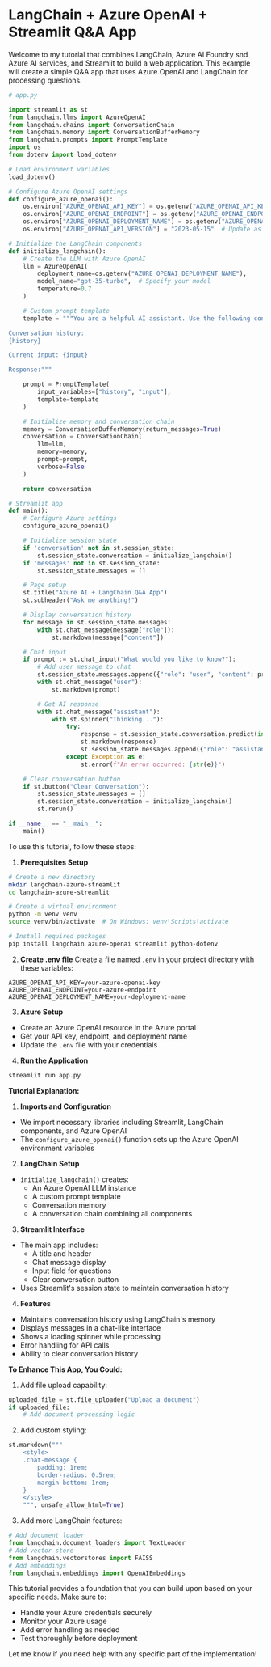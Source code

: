 # LangChain + Azure OpenAI + Streamlit Q&A App

Welcome to my tutorial that combines LangChain, Azure AI Foundry snd Azure AI services, and Streamlit to build a web application. This example will create a simple Q&A app that uses Azure OpenAI and LangChain for processing questions.

```python
# app.py

import streamlit as st
from langchain.llms import AzureOpenAI
from langchain.chains import ConversationChain
from langchain.memory import ConversationBufferMemory
from langchain.prompts import PromptTemplate
import os
from dotenv import load_dotenv

# Load environment variables
load_dotenv()

# Configure Azure OpenAI settings
def configure_azure_openai():
    os.environ["AZURE_OPENAI_API_KEY"] = os.getenv("AZURE_OPENAI_API_KEY")
    os.environ["AZURE_OPENAI_ENDPOINT"] = os.getenv("AZURE_OPENAI_ENDPOINT")
    os.environ["AZURE_OPENAI_DEPLOYMENT_NAME"] = os.getenv("AZURE_OPENAI_DEPLOYMENT_NAME")
    os.environ["AZURE_OPENAI_API_VERSION"] = "2023-05-15"  # Update as needed

# Initialize the LangChain components
def initialize_langchain():
    # Create the LLM with Azure OpenAI
    llm = AzureOpenAI(
        deployment_name=os.getenv("AZURE_OPENAI_DEPLOYMENT_NAME"),
        model_name="gpt-35-turbo",  # Specify your model
        temperature=0.7
    )

    # Custom prompt template
    template = """You are a helpful AI assistant. Use the following conversation history and current input to provide a response.

Conversation history:
{history}

Current input: {input}

Response:"""

    prompt = PromptTemplate(
        input_variables=["history", "input"],
        template=template
    )

    # Initialize memory and conversation chain
    memory = ConversationBufferMemory(return_messages=True)
    conversation = ConversationChain(
        llm=llm,
        memory=memory,
        prompt=prompt,
        verbose=False
    )

    return conversation

# Streamlit app
def main():
    # Configure Azure settings
    configure_azure_openai()

    # Initialize session state
    if 'conversation' not in st.session_state:
        st.session_state.conversation = initialize_langchain()
    if 'messages' not in st.session_state:
        st.session_state.messages = []

    # Page setup
    st.title("Azure AI + LangChain Q&A App")
    st.subheader("Ask me anything!")

    # Display conversation history
    for message in st.session_state.messages:
        with st.chat_message(message["role"]):
            st.markdown(message["content"])

    # Chat input
    if prompt := st.chat_input("What would you like to know?"):
        # Add user message to chat
        st.session_state.messages.append({"role": "user", "content": prompt})
        with st.chat_message("user"):
            st.markdown(prompt)

        # Get AI response
        with st.chat_message("assistant"):
            with st.spinner("Thinking..."):
                try:
                    response = st.session_state.conversation.predict(input=prompt)
                    st.markdown(response)
                    st.session_state.messages.append({"role": "assistant", "content": response})
                except Exception as e:
                    st.error(f"An error occurred: {str(e)}")

    # Clear conversation button
    if st.button("Clear Conversation"):
        st.session_state.messages = []
        st.session_state.conversation = initialize_langchain()
        st.rerun()

if __name__ == "__main__":
    main()
```

To use this tutorial, follow these steps:

1. **Prerequisites Setup**

```bash
# Create a new directory
mkdir langchain-azure-streamlit
cd langchain-azure-streamlit

# Create a virtual environment
python -m venv venv
source venv/bin/activate  # On Windows: venv\Scripts\activate

# Install required packages
pip install langchain azure-openai streamlit python-dotenv
```

2. **Create .env file**
   Create a file named `.env` in your project directory with these variables:

```
AZURE_OPENAI_API_KEY=your-azure-openai-key
AZURE_OPENAI_ENDPOINT=your-azure-endpoint
AZURE_OPENAI_DEPLOYMENT_NAME=your-deployment-name
```

3. **Azure Setup**

- Create an Azure OpenAI resource in the Azure portal
- Get your API key, endpoint, and deployment name
- Update the `.env` file with your credentials

4. **Run the Application**

```bash
streamlit run app.py
```

**Tutorial Explanation:**

1. **Imports and Configuration**

- We import necessary libraries including Streamlit, LangChain components, and Azure OpenAI
- The `configure_azure_openai()` function sets up the Azure OpenAI environment variables

2. **LangChain Setup**

- `initialize_langchain()` creates:
  - An Azure OpenAI LLM instance
  - A custom prompt template
  - Conversation memory
  - A conversation chain combining all components

3. **Streamlit Interface**

- The main app includes:
  - A title and header
  - Chat message display
  - Input field for questions
  - Clear conversation button
- Uses Streamlit's session state to maintain conversation history

4. **Features**

- Maintains conversation history using LangChain's memory
- Displays messages in a chat-like interface
- Shows a loading spinner while processing
- Error handling for API calls
- Ability to clear conversation history

**To Enhance This App, You Could:**

1. Add file upload capability:

```python
uploaded_file = st.file_uploader("Upload a document")
if uploaded_file:
    # Add document processing logic
```

2. Add custom styling:

```python
st.markdown("""
    <style>
    .chat-message {
        padding: 1rem;
        border-radius: 0.5rem;
        margin-bottom: 1rem;
    }
    </style>
    """, unsafe_allow_html=True)
```

3. Add more LangChain features:

```python
# Add document loader
from langchain.document_loaders import TextLoader
# Add vector store
from langchain.vectorstores import FAISS
# Add embeddings
from langchain.embeddings import OpenAIEmbeddings
```

This tutorial provides a foundation that you can build upon based on your specific needs. Make sure to:

- Handle your Azure credentials securely
- Monitor your Azure usage
- Add error handling as needed
- Test thoroughly before deployment

Let me know if you need help with any specific part of the implementation!
